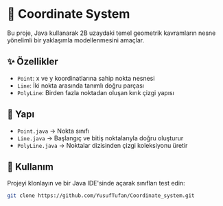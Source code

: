 # 🧭 Coordinate System
Bu proje, Java kullanarak 2B uzaydaki temel geometrik kavramların nesne yönelimli bir yaklaşımla modellenmesini amaçlar.

## ✨ Özellikler
- `Point`: x ve y koordinatlarına sahip nokta nesnesi  
- `Line`: İki nokta arasında tanımlı doğru parçası  
- `PolyLine`: Birden fazla noktadan oluşan kırık çizgi yapısı

## 📁 Yapı
- `Point.java` → Nokta sınıfı  
- `Line.java` → Başlangıç ve bitiş noktalarıyla doğru oluşturur  
- `PolyLine.java` → Noktalar dizisinden çizgi koleksiyonu üretir

## 🚀 Kullanım
Projeyi klonlayın ve bir Java IDE'sinde açarak sınıfları test edin:

```bash
git clone https://github.com/YusufTufan/Coordinate_system.git
